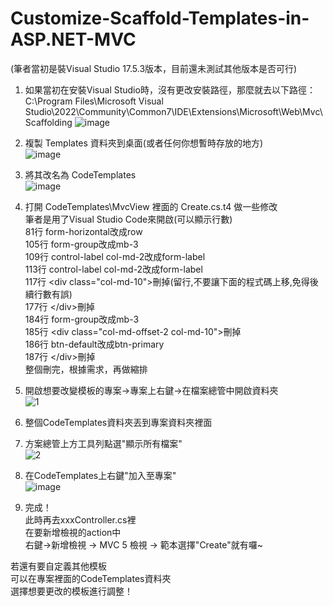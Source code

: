 # Customize-Scaffold-Templates-in-ASP.NET-MVC
(筆者當初是裝Visual Studio 17.5.3版本，目前還未測試其他版本是否可行)
1. 如果當初在安裝Visual Studio時，沒有更改安裝路徑，那麼就去以下路徑：  
C:\Program Files\Microsoft Visual Studio\2022\Community\Common7\IDE\Extensions\Microsoft\Web\Mvc\Scaffolding
![image](https://github.com/f12693/Customize-Scaffold-Templates-in-ASP.NET-MVC/assets/121540001/fdc90d64-8dc4-4cd4-bfc1-e43bdc8235db)
2. 複製 Templates 資料夾到桌面(或者任何你想暫時存放的地方)  
![image](https://github.com/f12693/Customize-Scaffold-Templates-in-ASP.NET-MVC/assets/121540001/ff3998f6-0efc-46b4-8baa-0d4d35c41689)
3. 將其改名為 CodeTemplates  
![image](https://github.com/f12693/Customize-Scaffold-Templates-in-ASP.NET-MVC/assets/121540001/ab84327f-dff0-413c-9b03-4e788bc8c7a1)
4. 打開 CodeTemplates\MvcView 裡面的 Create.cs.t4 做一些修改  
筆者是用了Visual Studio Code來開啟(可以顯示行數)  
 81行 form-horizontal改成row  
105行 form-group改成mb-3  
109行 control-label col-md-2改成form-label  
113行 control-label col-md-2改成form-label  
117行 &lt;div class="col-md-10">刪掉(留行,不要讓下面的程式碼上移,免得後續行數有誤)  
177行 &lt;/div>刪掉  
184行 form-group改成mb-3  
185行 &lt;div class="col-md-offset-2 col-md-10">刪掉  
186行 btn-default改成btn-primary  
187行 &lt;/div>刪掉  
整個刪完，根據需求，再做縮排  

4. 開啟想要改變模板的專案->專案上右鍵->在檔案總管中開啟資料夾  
![1](https://github.com/f12693/Customize-Scaffold-Templates-in-ASP.NET-MVC/assets/121540001/a632aaa7-2bd1-457d-ae24-93c7c975549b)
5. 整個CodeTemplates資料夾丟到專案資料夾裡面  
6. 方案總管上方工具列點選"顯示所有檔案"  
![2](https://github.com/f12693/Customize-Scaffold-Templates-in-ASP.NET-MVC/assets/121540001/f451d2f8-2e14-43aa-9ab0-c67263cacbaa)
7. 在CodeTemplates上右鍵"加入至專案"  
![image](https://github.com/f12693/Customize-Scaffold-Templates-in-ASP.NET-MVC/assets/121540001/ead5ca58-2206-4dac-b4cd-2daf61e4646b)
8. 完成！  
此時再去xxxController.cs裡  
在要新增檢視的action中  
右鍵->新增檢視 -> MVC 5 檢視 -> 範本選擇"Create"就有囉~  
  
若還有要自定義其他模板  
可以在專案裡面的CodeTemplates資料夾  
選擇想要更改的模板進行調整！

